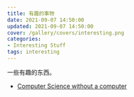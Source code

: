 ```yaml
---
title: 有趣的事物
date: 2021-09-07 14:50:00
updated: 2021-09-07 14:50:00
cover: /gallery/covers/interesting.png
categories:
- Interesting Stuff
tags: interesting
---
```


一些有趣的东西。

<!-- more -->

- [Computer Science without a computer](https://csunplugged.org/en/)